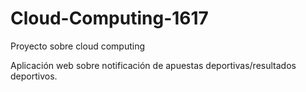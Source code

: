 # Cloud-Computing-1617
Proyecto sobre cloud computing

Aplicación web sobre notificación de apuestas deportivas/resultados deportivos.
